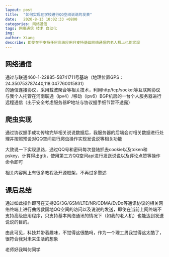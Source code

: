 ```yaml
---
layout: post
title:  "如何实现在学校进行QQ空间说说的发表"
date:   2020-8-13 10:02:33 +0800
categories: 网络通信
tags: 网络通信 技术 自动化
img: 
author: Xiang
describe: 即使在不支持任何高级应用只支持基础网络通信的老人机上也能实现
---
```





## 网络通信

通过与联通460-1-22885-58741711号基站（地理位置GPS：24.350753787440,118.047760015831）
<br>
的通信连接协议，采用载波聚合等相关技术，利用http/tcp/socket等互联网协议与我个人托管在河南联通（ipv4）/移动（ipv6）BGP机房的一台个人服务器进行远程通信（出于安全考虑服务器IP地址与协议握手细节暂不透露）


## 爬虫实现

通过协议握手成功传输完毕相关说说数据后，我服务器的后端会对相关数据进行处理并按照预设对QQ空间进行爬虫操作实现发说说等相关功能



大致说一下实现思路，通过QQ号和密码每次登陆抓去cookie以及token和pskey，计算得出gtk，使用第三方QQ空间api进行发送说说以及评论点赞等操作命令即可



相关内容网上有很多教程及开源框架，不再过多赘述


## 课后总结


通过如此操作即可在支持2G/3G/GSM/LTE/NR/CDMA/EvDo等通讯协议的相关网络终端上进行曲线救国地QQ空间的访问以及说说的发送，即使在当前上网终端不支持高级应用程序，只支持基本网络通讯的情况下（如我的老人机）也能达到发送说说的目的。


由此可见，科技并带着趣味，不觉得这很酷吗，作为一个理工男我觉得这太酷了，很符合我对未来生活的想象



老师好我叫何同学

